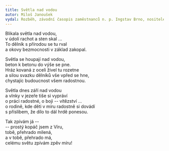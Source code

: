 ```yaml
---
title: Světla nad vodou
autor: Miloš Janoušek
vydal: Rozběh, závodní časopis zaměstnanců n. p. Ingstav Brno, nositele Řádu práce, 1957
---
```


Blikala světla nad vodou,  
v údolí rachot a sten skal ...  
To dělník s přírodou se tu rval    
a okovy bezmocnosti v základ zakopal.

Světla se houpají nad vodou,  
beton k betonu do výše se pne.  
Hráz kovaná z oceli živel tu rozetne  
a silou svazku dělníků vše vpřed se hne,  
chystajíc budoucnost všem radostnou.

Světla dnes září nad vodou  
a vlnky v jezeře tiše si vypráví  
o práci radostné, o boji -- vítězství ...   
o rodině, kde děti v míru radostně si dovádí  
s příslibem, že dílo to dál hrdě ponesou.

Tak zpívám já --     
-- prostý kopáč jsem z Víru,  
tobě, přehrado milená,  
a v tobě, přehrado má,   
celému světu zpívám  zpěv míru!